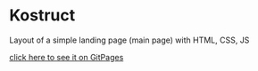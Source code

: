 # Kostruct
Layout of a simple landing page (main page) with HTML, CSS, JS

[click here to see it on GitPages](https://mariazakharova0805.github.io/Konstruct/)
